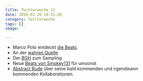 ```yaml
---
title: Twitterwoche 12
date: 2010-03-28 19:51:50
category: Twitterwoche
tags: []
image: ''

---
```


* Marco Polo entdeckt [die Beats](http://www.cratekings.com/marco-polo-makes-a-beat-w-vinyl-mpc-software-synths/).
* An der [wahren Quelle](http://thimk.wordpress.com/2010/03/25/the-source-september-1990-issue-featuring-krs-one/)
* Der [BGH](http://juris.bundesgerichtshof.de/cgi-bin/rechtsprechung/document.py?Gericht=bgh&Art=en&Datum=2008-11&nr=45952&linked=pm&Blank=1) zum Sampling
* Neue [Beats von Smokey131](http://blogs.myspace.com/index.cfm?fuseaction=blog.view&friendId=60480253&blogId=531661474) für umsonst
* [Abstract Rude](http://blogs.myspace.com/index.cfm?fuseaction=blog.view&friendId=5802409&blogId=531735117) über seine bald kommenden und irgendwann kommenden Kollaborationen.
